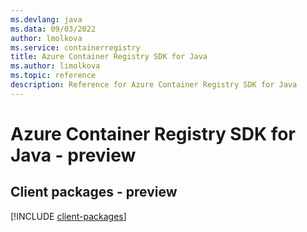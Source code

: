 ```yaml
---
ms.devlang: java
ms.data: 09/03/2022
author: lmolkova
ms.service: containerregistry
title: Azure Container Registry SDK for Java
ms.author: limolkova
ms.topic: reference
description: Reference for Azure Container Registry SDK for Java
---
```

# Azure Container Registry SDK for Java - preview

## Client packages - preview
[!INCLUDE [client-packages](container-registry-client-index.md)]